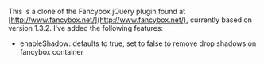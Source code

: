This is a clone of the Fancybox jQuery plugin found at [http://www.fancybox.net/](http://www.fancybox.net/), currently based on version 1.3.2. I've added the following features:

* enableShadow: defaults to true, set to false to remove drop shadows on fancybox container
